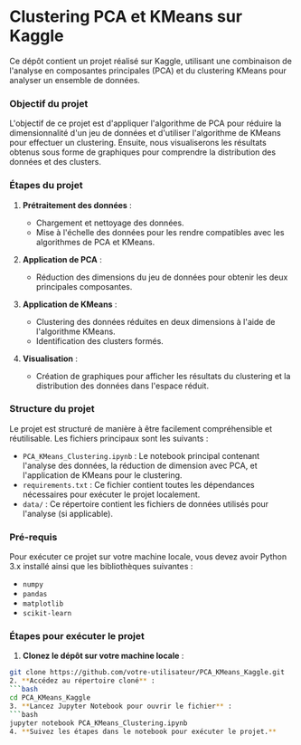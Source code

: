 # Clustering PCA et KMeans sur Kaggle

Ce dépôt contient un projet réalisé sur Kaggle, utilisant une combinaison de l'analyse en composantes principales (PCA) et du clustering KMeans pour analyser un ensemble de données.

### Objectif du projet
L'objectif de ce projet est d'appliquer l'algorithme de PCA pour réduire la dimensionnalité d'un jeu de données et d'utiliser l'algorithme de KMeans pour effectuer un clustering. Ensuite, nous visualiserons les résultats obtenus sous forme de graphiques pour comprendre la distribution des données et des clusters.

### Étapes du projet
1. **Prétraitement des données** : 
   - Chargement et nettoyage des données.
   - Mise à l'échelle des données pour les rendre compatibles avec les algorithmes de PCA et KMeans.
   
2. **Application de PCA** : 
   - Réduction des dimensions du jeu de données pour obtenir les deux principales composantes.
   
3. **Application de KMeans** : 
   - Clustering des données réduites en deux dimensions à l'aide de l'algorithme KMeans.
   - Identification des clusters formés.

4. **Visualisation** : 
   - Création de graphiques pour afficher les résultats du clustering et la distribution des données dans l'espace réduit.

### Structure du projet
Le projet est structuré de manière à être facilement compréhensible et réutilisable. Les fichiers principaux sont les suivants :

- `PCA_KMeans_Clustering.ipynb` : Le notebook principal contenant l'analyse des données, la réduction de dimension avec PCA, et l'application de KMeans pour le clustering.
- `requirements.txt` : Ce fichier contient toutes les dépendances nécessaires pour exécuter le projet localement.
- `data/` : Ce répertoire contient les fichiers de données utilisés pour l'analyse (si applicable).

### Pré-requis
Pour exécuter ce projet sur votre machine locale, vous devez avoir Python 3.x installé ainsi que les bibliothèques suivantes :
- `numpy`
- `pandas`
- `matplotlib`
- `scikit-learn`

### Étapes pour exécuter le projet
1. **Clonez le dépôt sur votre machine locale** :
```bash
git clone https://github.com/votre-utilisateur/PCA_KMeans_Kaggle.git
2. **Accédez au répertoire cloné** :
```bash
cd PCA_KMeans_Kaggle
3. **Lancez Jupyter Notebook pour ouvrir le fichier** :
```bash
jupyter notebook PCA_KMeans_Clustering.ipynb
4. **Suivez les étapes dans le notebook pour exécuter le projet.**

